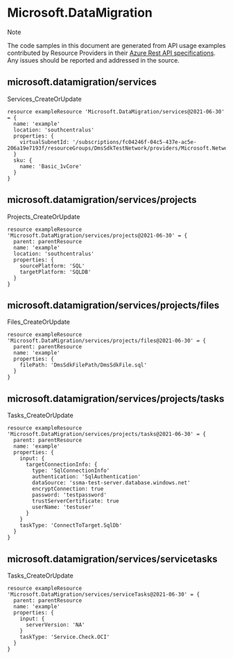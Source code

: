 # Microsoft.DataMigration
  
> [!NOTE]
> The code samples in this document are generated from API usage examples contributed by Resource Providers in their [Azure Rest API specifications](https://github.com/Azure/azure-rest-api-specs). Any issues should be reported and addressed in the source.


## microsoft.datamigration/services

Services_CreateOrUpdate
```bicep
resource exampleResource 'Microsoft.DataMigration/services@2021-06-30' = {
  name: 'example'
  location: 'southcentralus'
  properties: {
    virtualSubnetId: '/subscriptions/fc04246f-04c5-437e-ac5e-206a19e7193f/resourceGroups/DmsSdkTestNetwork/providers/Microsoft.Network/virtualNetworks/DmsSdkTestNetwork/subnets/default'
  }
  sku: {
    name: 'Basic_1vCore'
  }
}
```

## microsoft.datamigration/services/projects

Projects_CreateOrUpdate
```bicep
resource exampleResource 'Microsoft.DataMigration/services/projects@2021-06-30' = {
  parent: parentResource 
  name: 'example'
  location: 'southcentralus'
  properties: {
    sourcePlatform: 'SQL'
    targetPlatform: 'SQLDB'
  }
}
```

## microsoft.datamigration/services/projects/files

Files_CreateOrUpdate
```bicep
resource exampleResource 'Microsoft.DataMigration/services/projects/files@2021-06-30' = {
  parent: parentResource 
  name: 'example'
  properties: {
    filePath: 'DmsSdkFilePath/DmsSdkFile.sql'
  }
}
```

## microsoft.datamigration/services/projects/tasks

Tasks_CreateOrUpdate
```bicep
resource exampleResource 'Microsoft.DataMigration/services/projects/tasks@2021-06-30' = {
  parent: parentResource 
  name: 'example'
  properties: {
    input: {
      targetConnectionInfo: {
        type: 'SqlConnectionInfo'
        authentication: 'SqlAuthentication'
        dataSource: 'ssma-test-server.database.windows.net'
        encryptConnection: true
        password: 'testpassword'
        trustServerCertificate: true
        userName: 'testuser'
      }
    }
    taskType: 'ConnectToTarget.SqlDb'
  }
}
```

## microsoft.datamigration/services/servicetasks

Tasks_CreateOrUpdate
```bicep
resource exampleResource 'Microsoft.DataMigration/services/serviceTasks@2021-06-30' = {
  parent: parentResource 
  name: 'example'
  properties: {
    input: {
      serverVersion: 'NA'
    }
    taskType: 'Service.Check.OCI'
  }
}
```
